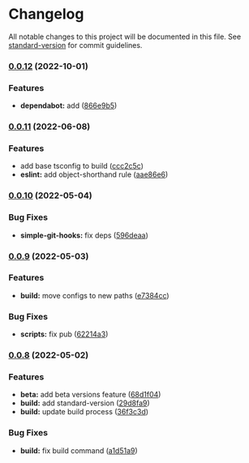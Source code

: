 # Changelog

All notable changes to this project will be documented in this file. See [standard-version](https://github.com/conventional-changelog/standard-version) for commit guidelines.

### [0.0.12](https://github.com/AleksandrSerov/presets-lint/compare/v0.0.11...v0.0.12) (2022-10-01)


### Features

* **dependabot:** add ([866e9b5](https://github.com/AleksandrSerov/presets-lint/commit/866e9b579cae967dac99d2caa7f203e15f2bca9c))

### [0.0.11](https://github.com/AleksandrSerov/presets-lint/compare/v0.0.10...v0.0.11) (2022-06-08)


### Features

* add base tsconfig to build ([ccc2c5c](https://github.com/AleksandrSerov/presets-lint/commit/ccc2c5cf75f08dfe008137692ef92024c3efcaab))
* **eslint:** add object-shorthand rule ([aae86e6](https://github.com/AleksandrSerov/presets-lint/commit/aae86e6ff57994832d50cf81b40a94e9cd50c849))

### [0.0.10](https://github.com/AleksandrSerov/presets-lint/compare/v0.0.9...v0.0.10) (2022-05-04)


### Bug Fixes

* **simple-git-hooks:** fix deps ([596deaa](https://github.com/AleksandrSerov/presets-lint/commit/596deaa949bc160725d485ff8b1649ca94fc88f0))

### [0.0.9](https://github.com/AleksandrSerov/presets-lint/compare/v0.0.8...v0.0.9) (2022-05-03)


### Features

* **build:** move configs to new paths ([e7384cc](https://github.com/AleksandrSerov/presets-lint/commit/e7384cc32432afc4016c3d476200c70664d460b0))


### Bug Fixes

* **scripts:** fix pub ([62214a3](https://github.com/AleksandrSerov/presets-lint/commit/62214a38688b8964688ddb543470504cfaa41506))

### [0.0.8](https://github.com/AleksandrSerov/presets-lint/compare/v0.0.7...v0.0.8) (2022-05-02)


### Features

* **beta:** add beta versions feature ([68d1f04](https://github.com/AleksandrSerov/presets-lint/commit/68d1f04b90fc71144ffb6b851bfbee7361682362))
* **build:** add standard-version ([29d8fa9](https://github.com/AleksandrSerov/presets-lint/commit/29d8fa9f137bcddee1731ec22a615209341149ab))
* **build:** update build process ([36f3c3d](https://github.com/AleksandrSerov/presets-lint/commit/36f3c3d4b0967f084cca4a9e61a2d37391a00206))


### Bug Fixes

* **build:** fix build command ([a1d51a9](https://github.com/AleksandrSerov/presets-lint/commit/a1d51a94c0b8b11745e502afc7077f4b6ea2ce68))
